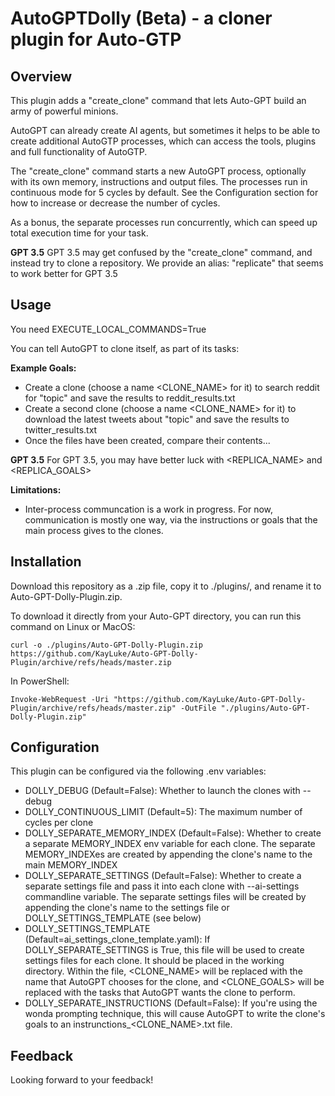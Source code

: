 # AutoGPTDolly (Beta) - a cloner plugin for Auto-GTP

## Overview

This plugin adds a "create_clone" command that lets Auto-GPT build an army of powerful minions.

AutoGPT can already create AI agents, but sometimes it helps to be able to create additional AutoGTP processes, which can access the tools, plugins and full functionality of AutoGTP.

The "create_clone" command starts a new AutoGPT process, optionally with its own memory, instructions and output files. The processes run in continuous mode for 5 cycles by default. See the Configuration section for how to increase or decrease the number of cycles.

As a bonus, the separate processes run concurrently, which can speed up total execution time for your task.

**GPT 3.5**
GPT 3.5 may get confused by the "create_clone" command, and instead try to clone a repository. We provide an alias: "replicate" that seems to work better for GPT 3.5

## Usage

You need EXECUTE_LOCAL_COMMANDS=True

You can tell AutoGPT to clone itself, as part of its tasks:

**Example Goals:**
- Create a clone (choose a name <CLONE_NAME> for it) to search reddit for "topic" and save the results to reddit_results.txt
- Create a second clone (choose a name <CLONE_NAME> for it) to download the latest tweets about "topic" and save the results to twitter_results.txt
- Once the files have been created, compare their contents...

**GPT 3.5**
For GPT 3.5, you may have better luck with <REPLICA_NAME> and <REPLICA_GOALS> 

**Limitations:**
- Inter-process communcation is a work in progress. For now, communication is mostly one way, via the instructions or goals that the main process gives to the clones.

## Installation

Download this repository as a .zip file, copy it to ./plugins/, and rename it to Auto-GPT-Dolly-Plugin.zip.

To download it directly from your Auto-GPT directory, you can run this command on Linux or MacOS:

```
curl -o ./plugins/Auto-GPT-Dolly-Plugin.zip https://github.com/KayLuke/Auto-GPT-Dolly-Plugin/archive/refs/heads/master.zip
```

In PowerShell:

```
Invoke-WebRequest -Uri "https://github.com/KayLuke/Auto-GPT-Dolly-Plugin/archive/refs/heads/master.zip" -OutFile "./plugins/Auto-GPT-Dolly-Plugin.zip"
```

## Configuration

This plugin can be configured via the following .env variables:

- DOLLY_DEBUG (Default=False): Whether to launch the clones with --debug
- DOLLY_CONTINUOUS_LIMIT (Default=5): The maximum number of cycles per clone
- DOLLY_SEPARATE_MEMORY_INDEX (Default=False): Whether to create a separate MEMORY_INDEX env variable for each clone. The separate MEMORY_INDEXes are created by appending the clone's name to the main MEMORY_INDEX 
- DOLLY_SEPARATE_SETTINGS (Default=False): Whether to create a separate settings file and pass it into each clone with --ai-settings commandline variable. The separate settings files will be created by appending the clone's name to the settings file or DOLLY_SETTINGS_TEMPLATE (see below)
- DOLLY_SETTINGS_TEMPLATE (Default=ai_settings_clone_template.yaml): If DOLLY_SEPARATE_SETTINGS is True, this file will be used to create settings files for each clone. It should be placed in the working directory. Within the file, <CLONE_NAME> will be replaced with the name that AutoGPT chooses for the clone, and <CLONE_GOALS> will be replaced with the tasks that AutoGPT wants the clone to perform.
- DOLLY_SEPARATE_INSTRUCTIONS (Default=False): If you're using the wonda prompting technique, this will cause AutoGPT to write the clone's goals to an instrunctions_<CLONE_NAME>.txt file.


## Feedback

Looking forward to your feedback!
